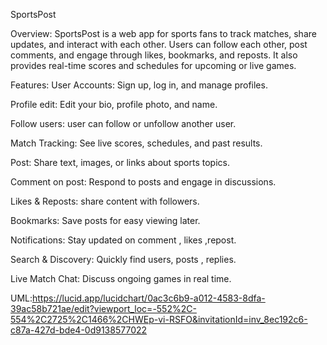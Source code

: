 SportsPost

Overview: SportsPost is a web app for sports fans to track matches, share updates, and interact with each other. Users can follow each other, post comments, and engage through likes, bookmarks, and reposts. It also provides real-time scores and schedules for upcoming or live games.

Features:
User Accounts: Sign up, log in, and manage profiles.

Profile edit: Edit your bio, profile photo, and name.

Follow users: user can follow or unfollow another user.

Match Tracking: See live scores, schedules, and past results.

Post: Share text, images, or links about sports topics.

Comment on post: Respond to posts and engage in discussions.

Likes & Reposts: share content with followers.

Bookmarks: Save posts for easy viewing later.

Notifications: Stay updated on comment , likes ,repost.

Search & Discovery: Quickly find users, posts , replies.

Live Match Chat: Discuss ongoing games in real time.

UML:https://lucid.app/lucidchart/0ac3c6b9-a012-4583-8dfa-39ac58b721ae/edit?viewport_loc=-552%2C-554%2C2725%2C1466%2CHWEp-vi-RSFO&invitationId=inv_8ec192c6-c87a-427d-bde4-0d9138577022





